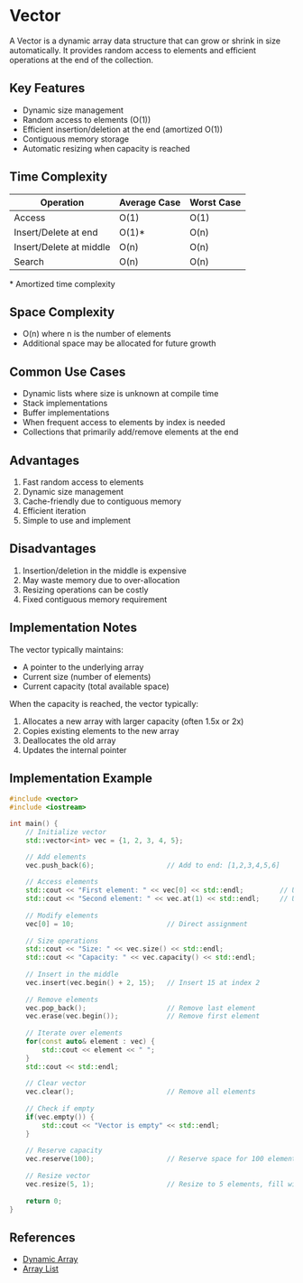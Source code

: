 # Vector

A Vector is a dynamic array data structure that can grow or shrink in size automatically. It provides random access to elements and efficient operations at the end of the collection.

## Key Features

- Dynamic size management
- Random access to elements (O(1))
- Efficient insertion/deletion at the end (amortized O(1))
- Contiguous memory storage
- Automatic resizing when capacity is reached

## Time Complexity

| Operation               | Average Case | Worst Case |
|------------------------|--------------|------------|
| Access                 | O(1)         | O(1)       |
| Insert/Delete at end   | O(1)*        | O(n)       |
| Insert/Delete at middle| O(n)         | O(n)       |
| Search                 | O(n)         | O(n)       |

\* Amortized time complexity

## Space Complexity

- O(n) where n is the number of elements
- Additional space may be allocated for future growth

## Common Use Cases

- Dynamic lists where size is unknown at compile time
- Stack implementations
- Buffer implementations
- When frequent access to elements by index is needed
- Collections that primarily add/remove elements at the end

## Advantages

1. Fast random access to elements
2. Dynamic size management
3. Cache-friendly due to contiguous memory
4. Efficient iteration
5. Simple to use and implement

## Disadvantages

1. Insertion/deletion in the middle is expensive
2. May waste memory due to over-allocation
3. Resizing operations can be costly
4. Fixed contiguous memory requirement

## Implementation Notes

The vector typically maintains:
- A pointer to the underlying array
- Current size (number of elements)
- Current capacity (total available space)

When the capacity is reached, the vector typically:
1. Allocates a new array with larger capacity (often 1.5x or 2x)
2. Copies existing elements to the new array
3. Deallocates the old array
4. Updates the internal pointer

## Implementation Example

```cpp
#include <vector>
#include <iostream>

int main() {
    // Initialize vector
    std::vector<int> vec = {1, 2, 3, 4, 5};

    // Add elements
    vec.push_back(6);                  // Add to end: [1,2,3,4,5,6]
    
    // Access elements
    std::cout << "First element: " << vec[0] << std::endl;         // Using operator[]
    std::cout << "Second element: " << vec.at(1) << std::endl;     // Using at() with bounds checking
    
    // Modify elements
    vec[0] = 10;                       // Direct assignment
    
    // Size operations
    std::cout << "Size: " << vec.size() << std::endl;
    std::cout << "Capacity: " << vec.capacity() << std::endl;
    
    // Insert in the middle
    vec.insert(vec.begin() + 2, 15);   // Insert 15 at index 2
    
    // Remove elements
    vec.pop_back();                    // Remove last element
    vec.erase(vec.begin());            // Remove first element
    
    // Iterate over elements
    for(const auto& element : vec) {
        std::cout << element << " ";
    }
    std::cout << std::endl;
    
    // Clear vector
    vec.clear();                       // Remove all elements
    
    // Check if empty
    if(vec.empty()) {
        std::cout << "Vector is empty" << std::endl;
    }
    
    // Reserve capacity
    vec.reserve(100);                  // Reserve space for 100 elements
    
    // Resize vector
    vec.resize(5, 1);                  // Resize to 5 elements, fill with 1s
    
    return 0;
}
```

## References

- [Dynamic Array](https://en.wikipedia.org/wiki/Dynamic_array)
- [Array List](https://en.wikipedia.org/wiki/Array_list)
